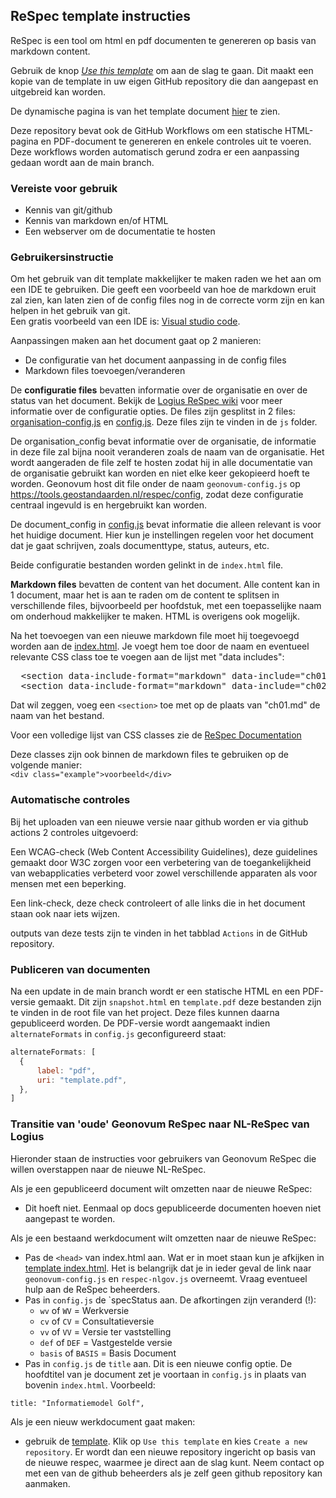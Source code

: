 ## ReSpec template instructies

ReSpec is een tool om html en pdf documenten te genereren op basis van markdown content.

Gebruik de knop [_Use this template_](https://github.com/Geonovum/NL-ReSpec-GN-template/generate) om aan de slag te gaan. Dit maakt een kopie van de template in uw eigen GitHub repository die dan aangepast en uitgebreid kan worden.

De dynamische pagina is van het template document [hier](https://geonovum.github.io/NL-ReSpec-GN-template/) te zien.

Deze repository bevat ook de GitHub Workflows om een statische HTML-pagina en PDF-document te genereren en enkele controles uit te voeren. Deze workflows worden automatisch gerund zodra er een aanpassing gedaan wordt aan de main branch.

### Vereiste voor gebruik
- Kennis van git/github
- Kennis van markdown en/of HTML
- Een webserver om de documentatie te hosten

### Gebruikersinstructie
Om het gebruik van dit template makkelijker te maken raden we het aan om een IDE te gebruiken. Die geeft een voorbeeld van hoe de markdown eruit zal zien, kan laten zien of de config files nog in de correcte vorm zijn en kan helpen in het gebruik van git.  
Een gratis voorbeeld van een IDE is: [Visual studio code](https://code.visualstudio.com/).

Aanpassingen maken aan het document gaat op 2 manieren:
- De configuratie van het document aanpassing in de config files
- Markdown files toevoegen/veranderen

De **configuratie files** bevatten informatie over de organisatie en over 
de status van het document. Bekijk de [Logius ReSpec wiki](https://github.com/Logius-standaarden/respec/wiki) 
voor meer informatie over de configuratie opties. De files zijn gesplitst in 2 files:
[organisation-config.js](js/organisation-config.js) en [config.js](js/config.js).
Deze files zijn te vinden in de `js` folder.

De organisation_config bevat informatie over de organisatie, de informatie in deze file 
zal bijna nooit veranderen zoals de naam van de organisatie. Het wordt aangeraden de file 
zelf te hosten zodat hij in alle documentatie van de organisatie gebruikt kan worden en
niet elke keer gekopieerd hoeft te worden. Geonovum host dit file onder de naam `geonovum-config.js` op https://tools.geostandaarden.nl/respec/config, zodat deze configuratie centraal ingevuld is en hergebruikt kan worden. 

De document_config in [config.js](js/config.js) bevat informatie die alleen relevant is voor het huidige document. Hier kun je instellingen regelen voor het document dat je gaat schrijven, zoals documenttype, status, auteurs, etc. 

Beide configuratie bestanden worden gelinkt in de `index.html` file.

**Markdown files** bevatten de content van het document. Alle content
kan in 1 document, maar het is aan te raden om de content te splitsen
in verschillende files, bijvoorbeeld per hoofdstuk, met een toepasselijke naam om onderhoud 
makkelijker te maken. HTML is overigens ook mogelijk.

Na het toevoegen van een nieuwe markdown file moet hij toegevoegd worden
aan de [index.html](index.html). Je voegt hem toe door de naam en eventueel relevante CSS class 
toe te voegen aan de lijst met "data includes":

<pre>
  &lt;section data-include-format="markdown" data-include="ch01.md" class="informative">&lt;/section>
  &lt;section data-include-format="markdown" data-include="ch02.md">&lt;/section>
</pre>

Dat wil zeggen, voeg een `<section>` toe met op de plaats van "ch01.md" de naam van het bestand. 

Voor een volledige lijst van CSS classes zie de [ReSpec Documentation](https://respec.org/docs/#css-classes)

Deze classes zijn ook binnen de markdown files te gebruiken op de volgende manier:  
```<div class="example">voorbeeld</div>```

### Automatische controles
Bij het uploaden van een nieuwe versie naar github worden er via github actions 2 controles 
uitgevoerd:  

Een WCAG-check (Web Content Accessibility Guidelines), deze guidelines
gemaakt door W3C zorgen voor een verbetering van de toegankelijkheid
van webapplicaties verbeterd voor zowel verschillende apparaten 
als voor mensen met een beperking.

Een link-check, deze check controleert of alle links die in het 
document staan ook naar iets wijzen.

outputs van deze tests zijn te vinden in het tabblad `Actions` in de GitHub repository.

### Publiceren van documenten
Na een update in de main branch wordt er een statische HTML en een PDF-versie gemaakt.
Dit zijn `snapshot.html` en `template.pdf` deze bestanden zijn te vinden in de root file van het project. Deze files kunnen daarna gepubliceerd worden.
De PDF-versie wordt aangemaakt indien `alternateFormats` in `config.js` geconfigureerd staat:
```js
alternateFormats: [
  {
	  label: "pdf",
	  uri: "template.pdf",
  },
]
```

### Transitie van 'oude' Geonovum ReSpec naar NL-ReSpec van Logius

Hieronder staan de instructies voor gebruikers van Geonovum ReSpec die willen overstappen naar de nieuwe NL-ReSpec. 

Als je een gepubliceerd document wilt omzetten naar de nieuwe ReSpec:
- Dit hoeft niet. Eenmaal op docs gepubliceerde documenten hoeven niet aangepast te worden.

Als je een bestaand werkdocument wilt omzetten naar de nieuwe ReSpec:
- Pas de `<head>` van index.html aan. Wat er in moet staan kun je afkijken in [template index.html](https://github.com/Geonovum/NL-ReSpec-GN-template/blob/main/index.html). Het is belangrijk dat je in ieder geval de link naar `geonovum-config.js` en `respec-nlgov.js` overneemt. Vraag eventueel hulp aan de ReSpec beheerders.
 - Pas in `config.js` de `specStatus aan. De afkortingen zijn veranderd (!): 
   - `wv` of `WV` = Werkversie
   - `cv` of `CV` = Consultatieversie
   - `vv` of `VV` = Versie ter vaststelling
   - `def` of `DEF` = Vastgestelde versie
   - `basis` of `BASIS` = Basis Document
- Pas in `config.js` de `title` aan. Dit is een nieuwe config optie. De hoofdtitel van je document zet je voortaan in `config.js` in plaats van bovenin `index.html`. Voorbeeld: 

`title: "Informatiemodel Golf",`

Als je een nieuw werkdocument gaat maken: 
- gebruik de [template](https://github.com/Geonovum/NL-ReSpec-GN-template). Klik op `Use this template` en kies `Create a new repository`. Er wordt dan een nieuwe repository ingericht op basis van de nieuwe respec, waarmee je direct aan de slag kunt. Neem contact op met een van de github beheerders als je zelf geen github repository kan aanmaken. 
